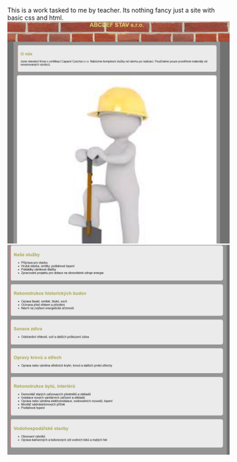 This is a work tasked to me by teacher. Its nothing fancy just a site with basic css and html.
![alt text](image.png)
![alt text](image2.png)